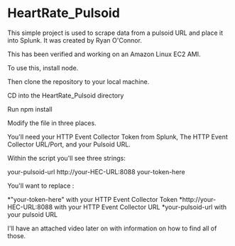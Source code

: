 # HeartRate_Pulsoid

This simple project is used to scrape data from a pulsoid URL and place it into Splunk. It was created by Ryan O'Connor. 


This has been verified and working on an Amazon Linux EC2 AMI. 


To use this, install node. 

Then clone the repository to your local machine.

CD into the HeartRate_Pulsoid directory

Run npm install

Modify the file in three places. 

You'll need your HTTP Event Collector Token from Splunk, The HTTP Event Collector URL/Port, and your Pulsoid URL. 

Within the script you'll see three strings:

your-pulsoid-url
http://your-HEC-URL:8088
your-token-here

You'll want to replace :

*"your-token-here" with your HTTP Event Collector Token
*http://your-HEC-URL:8088 with your HTTP Event Collector URL
*your-pulsoid-url with your pulsoid URL

I'll have an attached video later on with information on how to find all of those.
